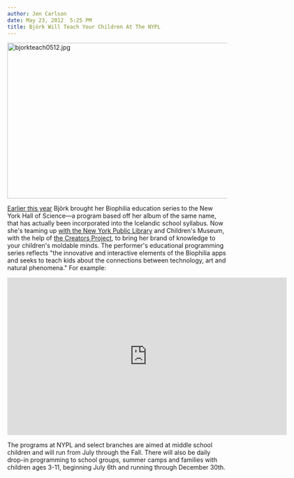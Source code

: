 ```yaml
---
author: Jen Carlson
date: May 23, 2012  5:25 PM
title: Björk Will Teach Your Children At The NYPL
---
```


<p><span class="mt-enclosure mt-enclosure-image" style="display: inline;"> <img alt="bjorkteach0512.jpg" src="https://web.archive.org/web/20120524203644im_/http://gothamist.com/attachments/arts_jen/bjorkteach0512.jpg" width="640" height="356" class="image-none"> </span></p>

<p><a href="https://web.archive.org/web/20120524203644/http://gothamist.com/2012/01/05/bjork_playing_six_nyc_shows.php">Earlier this year</a> Bj&#xF6;rk brought her Biophilia education series to the New York Hall of Science&#x2014;a program based off her album of the same name, that has actually been incorporated into the Icelandic school syllabus. Now she&apos;s teaming up <a href="https://web.archive.org/web/20120524203644/http://www.nypl.org/locations/tid/36/node/166305?lref=36%2Fcalendar">with the New York Public Library</a> and Children&apos;s Museum, with the help of <a href="https://web.archive.org/web/20120524203644/http://www.thecreatorsproject.com/blog/bj%C3%B6rk-expands-her-ibiophiliai-educational-programs-in-nyc">the Creators Project</a>, to bring her brand of knowledge to your children&apos;s moldable minds. The performer&apos;s educational programming series reflects &quot;the innovative and interactive elements of the Biophilia apps and seeks to teach kids about the connections between technology, art and natural phenomena.&quot; For example:</p>

<p><iframe width="640" height="360" src="https://web.archive.org/web/20120524203644if_/http://www.youtube.com/embed/SlclXmP9USU" frameborder="0" allowfullscreen></iframe></p>

<p>The programs at NYPL and select branches are aimed at middle school children and will run from July through the Fall. There will also be daily drop-in programming to school groups, summer camps and families with children ages 3-11, beginning July 6th and running through December 30th. </p>